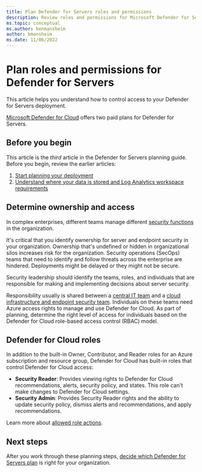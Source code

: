 ```yaml
---
title: Plan Defender for Servers roles and permissions 
description: Review roles and permissions for Microsoft Defender for Servers.
ms.topic: conceptual
ms.author: benmansheim
author: bmansheim
ms.date: 11/06/2022
---
```

# Plan roles and permissions for Defender for Servers

This article helps you understand how to control access to your Defender for Servers deployment.

[Microsoft Defender for Cloud](defender-for-cloud-introduction.md) offers two paid plans for Defender for Servers.

## Before you begin

This article is the *third* article in the Defender for Servers planning guide. Before you begin, review the earlier articles:

1. [Start planning your deployment](plan-defender-for-servers.md)
1. [Understand where your data is stored and Log Analytics workspace requirements](plan-defender-for-servers-data-workspace.md)

## Determine ownership and access

In complex enterprises, different teams manage different [security functions](/azure/cloud-adoption-framework/organize/cloud-security) in the organization.

It's critical that you identify ownership for server and endpoint security in your organization. Ownership that's undefined or hidden in organizational silos  increases risk for the organization. Security operations (SecOps) teams that need to identify and follow threats across the enterprise are hindered. Deployments might be delayed or they might not be secure.

Security leadership should identify the teams, roles, and individuals that are responsible for making and implementing decisions about server security.

Responsibility usually is shared between a [central IT team](/azure/cloud-adoption-framework/organize/central-it) and a [cloud infrastructure and endpoint security team](/azure/cloud-adoption-framework/organize/cloud-security-infrastructure-endpoint). Individuals on these teams need Azure access rights to manage and use Defender for Cloud. As part of planning, determine the right level of access for individuals based on the Defender for Cloud role-based access control (RBAC) model.

## Defender for Cloud roles

In addition to the built-in Owner, Contributor, and Reader roles for an Azure subscription and resource group, Defender for Cloud has built-in roles that control Defender for Cloud access:

- **Security Reader**: Provides viewing rights to Defender for Cloud recommendations, alerts, security policy, and states. This role can't make changes to Defender for Cloud settings.
- **Security Admin**: Provides Security Reader rights and the ability to update security policy, dismiss alerts and recommendations, and apply recommendations.

Learn more about [allowed role actions](permissions.md#roles-and-allowed-actions).

## Next steps

After you work through these planning steps, [decide which Defender for Servers plan](plan-defender-for-servers-select-plan.md) is right for your organization.
